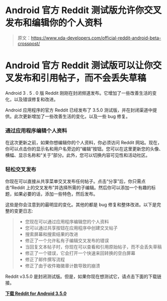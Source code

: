 # Android 官方 Reddit 测试版允许你交叉发布和编辑你的个人资料

> 原文：<https://www.xda-developers.com/official-reddit-android-beta-crosspost/>

# Android 官方 Reddit 测试版可以让你交叉发布和引用帖子，而不会丢失草稿

Android 3 . 5 . 0 版 Reddit 刚刚在封闭频道发布。它增加了一些改善生活的变化，以及错误修复和改进。

Android 应用程序的官方 Reddit 已经发布了 3.5.0 测试版，并在封闭渠道中提供。此次更新增加了一些改善生活的变化，以及一些 bug 修复。

### 通过应用程序编辑个人资料

在这次更新之前，如果你想编辑你的个人资料，你必须访问 Reddit 网站。现在，你可以点击你的显示名和用户名旁边的“编辑”按钮。您可以在这里更新您的头像、横幅、显示名称和“关于”部分。此外，您可以切换内容可见性和活动社区。

### 轻松交叉发布

你现在可以直接从共享菜单交叉发布任何帖子。点击“分享”后，你只需点击“Reddit 上的交叉发布”并选择所需的子编辑。然后你可以添加一个有趣的标题，如果必要的话，添加一些特色，然后发布。

这些是你会注意到的最明显的变化。其他的都是 bug 修复和整体改进。以下是完整的变更日志:

> *   您现在可以通过应用程序编辑您的个人资料
> *   您可以通过共享按钮在应用程序中创建交叉帖子
> *   搜索屏幕和搜索结果的改进
> *   修正了一个允许私有子编辑交叉发布的错误
> *   当回复文本帖子时，你现在可以查看和引用原始帖子，而不会丢失草稿
> *   修正了一个错误，它会打开一个快速来回转换的空白屏幕
> *   修正了邮件撰写流程
> *   修正了由于收件箱徽章计数导致的崩溃

Reddit v3.5.0 是封闭测试版。但是，如果你现在想测试它，请点击下面的下载链接。

[**下载 Reddit for Android 3.5.0**](https://androidfilehost.com/?fid=674106145207491833)